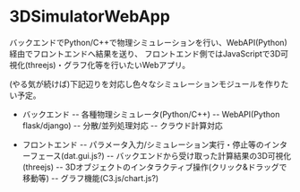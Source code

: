 # 3DSimulatorWebApp

バックエンドでPython/C++で物理シミュレーションを行い、WebAPI(Python)経由でフロントエンドへ結果を送り、
フロントエンド側ではJavaScriptで3D可視化(threejs)・グラフ化等を行いたいWebアプリ。

(やる気が続けば)下記辺りを対応し色々なシミュレーションモジュールを作りたい予定。

- バックエンド
-- 各種物理シミュレータ(Python/C++)
-- WebAPI(Python  flask/django)
-- 分散/並列処理対応
-- クラウド計算対応

- フロントエンド
-- パラメータ入力/シミュレーション実行・停止等のインターフェース(dat.gui.js?)
-- バックエンドから受け取った計算結果の3D可視化(threejs)
-- 3Dオブジェクトのインタラクティブ操作(クリック&ドラッグで移動等)
-- グラフ機能(C3.js/chart.js?)
